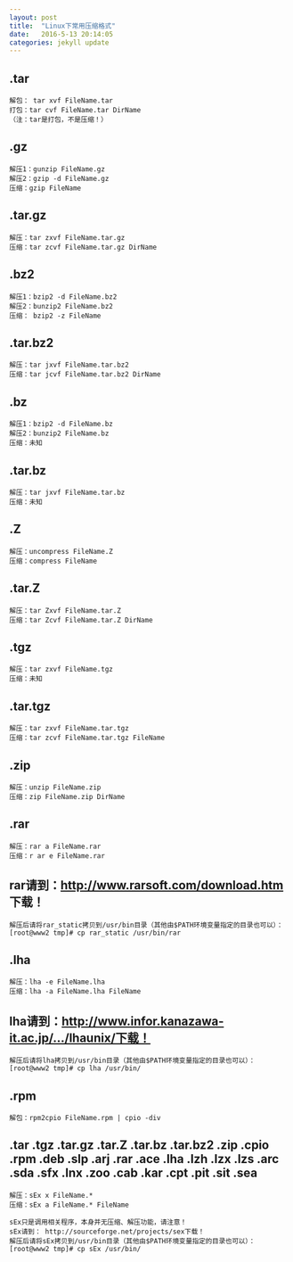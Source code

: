 ```yaml
---
layout: post
title:  "Linux下常用压缩格式"
date:   2016-5-13 20:14:05 
categories: jekyll update
---
```


.tar 
-
	解包： tar xvf FileName.tar 
	打包：tar cvf FileName.tar DirName 
	（注：tar是打包，不是压缩！） 

.gz
-
	解压1：gunzip FileName.gz 
	解压2：gzip -d FileName.gz 
	压缩：gzip FileName 

.tar.gz 
-
	解压：tar zxvf FileName.tar.gz 
	压缩：tar zcvf FileName.tar.gz DirName 

.bz2 
-
	解压1：bzip2 -d FileName.bz2 
	解压2：bunzip2 FileName.bz2 
	压缩： bzip2 -z FileName 

.tar.bz2
- 
	解压：tar jxvf FileName.tar.bz2 
	压缩：tar jcvf FileName.tar.bz2 DirName 

.bz 
-
	解压1：bzip2 -d FileName.bz 
	解压2：bunzip2 FileName.bz 
	压缩：未知 

.tar.bz
- 
	解压：tar jxvf FileName.tar.bz 
	压缩：未知 

.Z 
-
	解压：uncompress FileName.Z 
	压缩：compress FileName 

.tar.Z
- 
	解压：tar Zxvf FileName.tar.Z 
	压缩：tar Zcvf FileName.tar.Z DirName 

.tgz 
-
	解压：tar zxvf FileName.tgz 
	压缩：未知 

.tar.tgz 
-
	解压：tar zxvf FileName.tar.tgz 
	压缩：tar zcvf FileName.tar.tgz FileName 

.zip 
-
	解压：unzip FileName.zip 
	压缩：zip FileName.zip DirName 

.rar
- 
	解压：rar a FileName.rar 
	压缩：r ar e FileName.rar 


rar请到：http://www.rarsoft.com/download.htm 下载！ 
-
	解压后请将rar_static拷贝到/usr/bin目录（其他由$PATH环境变量指定的目录也可以）： 
	[root@www2 tmp]# cp rar_static /usr/bin/rar 

.lha 
-
	解压：lha -e FileName.lha 
	压缩：lha -a FileName.lha FileName 

lha请到：http://www.infor.kanazawa-it.ac.jp/.../lhaunix/下载！
-
	解压后请将lha拷贝到/usr/bin目录（其他由$PATH环境变量指定的目录也可以）： 
	[root@www2 tmp]# cp lha /usr/bin/ 

.rpm 
-
	解包：rpm2cpio FileName.rpm | cpio -div 

.tar .tgz .tar.gz .tar.Z .tar.bz .tar.bz2 .zip .cpio .rpm .deb .slp .arj .rar .ace .lha .lzh .lzx .lzs .arc .sda .sfx .lnx .zoo .cab .kar .cpt .pit .sit .sea 
-
	解压：sEx x FileName.* 
	压缩：sEx a FileName.* FileName 

	sEx只是调用相关程序，本身并无压缩、解压功能，请注意！ 
	sEx请到： http://sourceforge.net/projects/sex下载！ 
	解压后请将sEx拷贝到/usr/bin目录（其他由$PATH环境变量指定的目录也可以）： 
	[root@www2 tmp]# cp sEx /usr/bin/ 